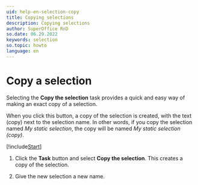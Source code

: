 ```yaml
---
uid: help-en-selection-copy
title: Copying selections
description: Copying selections
author: SuperOffice RnD
so.date: 06.29.2022
keywords: selection
so.topic: howto
language: en
---
```


# Copy a selection

Selecting the **Copy the selection** task provides a quick and easy way of making an exact copy of a selection.

When you click this button, a copy of the selection is created, with the text (copy) next to the selection name. In other words, if you copy the selection named *My static selection*, the copy will be named *My static selection (copy)*.

[!include[Start](../includes/steps-start-task.md)]

1. Click the **Task** button and select **Copy the selection**. This creates a copy of the selection.

1. Give the new selection a new name.

<!-- Referenced links -->

<!-- Referenced images -->

